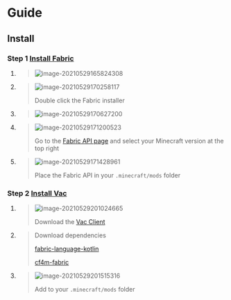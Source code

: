 # Guide

## Install

### Step 1 [Install Fabric](https://fabricmc.net/use/)
1. > ![image-20210529165824308](https://i.loli.net/2021/05/29/y9VMfPrw5g2qKSW.png)

2. >  ![image-20210529170258117](https://i.loli.net/2021/05/29/VkptG2fmC6rsLBQ.png)
   >
   >  Double click the Fabric installer

3. >![image-20210529170627200](https://i.loli.net/2021/05/29/GActybIq9P8kRi1.png)
   >
   >

4. >![image-20210529171200523](https://i.loli.net/2021/05/29/ideqSwCl6Gu23Y1.png)
   >
   >Go to the [Fabric API page](https://www.curseforge.com/minecraft/mc-mods/fabric-api/files/all) and select your Minecraft version at the top right

5. >![image-20210529171428961](https://i.loli.net/2021/05/29/8kbqYKdUpPXQuFR.png)
   >
   >Place the Fabric API in your `.minecraft/mods` folder

### Step 2 [Install Vac](https://github.com/Vac-Client/Vac/releases)

1. >![image-20210529201024665](https://i.loli.net/2021/05/29/xKCUM5S7f91AW63.png)
   >
   >Download the [Vac Client](https://github.com/Vac-Client/Vac/releases)

2. >Download dependencies
   >
   >[fabric-language-kotlin](https://www.curseforge.com/minecraft/mc-mods/fabric-language-kotlin)
   >
   >[cf4m-fabric](https://github.com/cf4m/cf4m-fabric/releases)

3. >![image-20210529201515316](https://i.loli.net/2021/05/29/V3syZioEcDlvSCw.png)
   >
   >Add to your `.minecraft/mods` folder